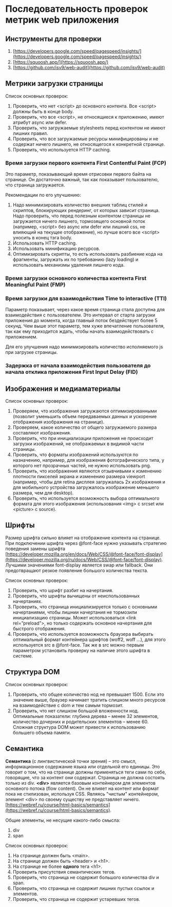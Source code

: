 # Последовательность проверок метрик web приложения

## Инструменты для проверки

1. [https://developers.google.com/speed/pagespeed/insights/](https://developers.google.com/speed/pagespeed/insights/)
2. [https://squoosh.app/](https://squoosh.app/)
3. [https://github.com/isv9/web-audit](https://github.com/isv9/web-audit)

## Метрики загрузки страницы

Список основных проверок:
1. Проверить, что нет \<script> до основного контента. Все \<script> должны быть в конце body.
2. Проверить, что все \<script>, не относящиеся к приложению, имеют атрибут async или defer.
3. Проверить, что загружаемые stylesheets перед контентом не имеют лишних правил.
4. Проверить, что все загружаемые ресурсы минифицированы и не содержат ничего лишнего, не относящегося к конкретной странице.
5. Проверить, что используется HTTP caching.


### Время загрузки первого контента First Contentful Paint (FCP)

Это параметр, показывающий время отрисовки первого байта на странице. Он достаточно важный, так как показывает пользователю, что страница загружается.

Рекомендации по его улучшению:

1. Надо минимизировать количество внешних таблиц стилей и скриптов, блокирующих рендеринг, от которых зависит страница. Надо проверить, что перед полезным контентом страницы не загружается ничего лишнего, тормозящего основной поток (например, \<script> без async или defer или лишний css, не влияющий на текущее отображение), но лучше всего все \<script>  уносить в конец тэга body.
2. Использовать HTTP caching.
3. Использовать минификацию ресурсов.
4. Оптимизировать скрипты, то есть использовать разбиение кода на фрагменты, загружать их по требованию (lazy loading) и использовать механизмы удаления лишнего кода.


### Время загрузки основного количества контента First Meaningful Paint (FMP)

### Время загрузки для взаимодействия Time to interactive (TTI)

Параметр показывает, через какое время страница стала доступна для взаимодействия с пользователем. Это интервал от старта загрузки приложения до момента, когда главный поток бездействует более 5 секунд. Чем выше этот параметр, тем хуже впечатление пользователя, так как ему приходится ждать, чтобы начать взаимодействовать с приложением.

Для его улучшения надо минимизировать количество исполняемого js при загрузке страницы.


### Задержка от начала взаимодействия пользователя до начала отклика приложения First Input Delay (FID)

## Изображения и медиаматериалы

Список основных проверок:

1. Проверяем, что изображения загружаются оптимизированными (позволит уменьшить объем передаваемых данных и ускорение отображения изображения на странице).
2. Проверяем, какое количество от общего загружаемого размера составляют изображения.
3. Проверить, что при инициализации приложения не происходит загрузки изображений, не отображаемых в видимой части страницы.
4. Проверить, что форматы изображений используются по назначению, например, для изображения фотографического типа, у которого нет прозрачных частей, не нужно использовать png.
5. Проверить, что изображения являются отзывчивыми к изменению плотности пикселей экрана и изменению размера viewport (например, чтобы для retina дисплея загружалась 2x изображения и для мобильного устройства загружалось изображение меньшего размера, чем для desktop).
6. Проверить, что используется возможность выбора оптимального формата для этого изображения (использования \<img> с srcset или \<picture> с source).


## Шрифты

Размер шрифта сильно влияет на отображение контента на странице. При подключении шрифта через @font-face нужно указывать стратегию поведения замены шрифта [https://developer.mozilla.org/en/docs/Web/CSS/@font-face/font-display](https://developer.mozilla.org/ru/docs/Web/CSS/@font-face/font-display). Лучшими значениями font-display является swap или fallback. Oни предотвращают резкое появление большого количества текста.

Список основных проверок:

1. Проверить, что шрифт разбит на начертания.
2. Проверить, что шрифты вычищены от неиспользованных начертаниях.
3. Проверить, что страница инициализируется только с основными начертаниями, чтобы лишнии начертания не тормозили инициализацию страницы. Может использоваться \<link rel=”preload”>, но только содержать основное начертания для быстрого отображения.
4. Проверить, что используется возможность браузера выбирать оптимальный формат контейнера шрифтов (woff2, woff ...), для этого используется src в @font-face. Так же в src можно первым параметром установить проверку на наличие этого шрифта в системе.


## Структура DOM

Список основных проверок:

1. Проверить, что общее количество нод не превышает 1500. Если это значение выше, браузер начинает тратить слишком много ресурсов на взаимодействие с dom и тем самым тормозит.
2. Проверить, что нет слишком большой вложенности нод. Оптимальные показатели: глубина дерева – менее 32 элементов, количество дочерних и родительских элементов – менее 60. Сложная структура DOM может привести к использованию большего объема памяти.


## Семантика

**Семантика** (с лингвистической точки зрения) – это смысл, информационное содержание языка или отдельной его единицы. Это говорит о том, что на странице должны применяться теги сами по себе, говорящие, что за контент они содержат. Страница не должна состоять только из div. **\<div>** является базовым контейнером для элементов основного потока (flow content). Он не влияет на контент или формат пока не стилизован, используя CSS. Являясь "чистым" контейнером, элемент \<div> по своему существу не представляет ничего. [https://webref.ru/course/html-basics/semantics](https://webref.ru/course/html-basics/semantics).

Общие элементы, не несущие какого-либо смысла:

1. div
2. span

Список основных проверок:

1. На странице должен быть \<main>.
2. На странице должен быть \<header> и \<h1>.
3. На странице не более **одного** тега \<h1>.
4. Проверить присутствия семантических тегов.
5. Проверить, что страница не содержит большого количества div и span.
6. Проверить, что страница не содержит лишних пустых ссылок и элементов.
7. Проверить, что страница не содержит устаревших тегов.